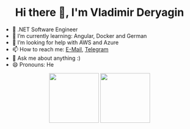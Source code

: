 <h1 align="center">Hi there 👋, I'm Vladimir Deryagin</h1>

- 💼 .NET Software Engineer
- 🌱 I’m currently learning: Angular, Docker and German
- 🤔 I’m looking for help with AWS and Azure
- 📫 How to reach me: [E-Mail](mailto:Deryagin.Valdemar@gmail.com), [Telegram](https://t.me/jeydo6)
- 💬 Ask me about anything :)
- 😄 Pronouns: He

<div align="center">
    <span>
        <img align="center" src="https://github-readme-stats.vercel.app/api?username=jeydo6&count_private=true&show_icons=true&hide=stars,contribs&theme=dark&bg_color=0d1117&border_color=30363d" height="130px" />
    </span>
    <span>
        <img align="center" src="https://github-readme-stats.vercel.app/api/top-langs/?username=jeydo6&layout=compact&hide=html,css&theme=dark&bg_color=0d1117&border_color=30363d" height="130px" />
    </span>
</div>
